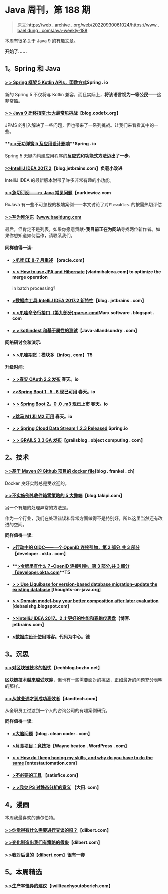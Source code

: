 # Java 周刊，第 188 期

> 原文:[https://web . archive . org/web/20220930061024/https://www . bael dung . com/Java-weekly-188](https://web.archive.org/web/20220930061024/https://www.baeldung.com/java-weekly-188)

本周有很多关于 Java 9 的有趣文章。

**开始了……**

## **1。Spring 和 Java**

#### [**> > Spring 框架 5 Kotlin APIs，函数方式**](https://web.archive.org/web/20201111175000/https://spring.io/blog/2017/08/01/spring-framework-5-kotlin-apis-the-functional-way)Spring . io

新的 Spring 5 不仅将与 Kotlin 兼容，而且实际上，**将该语言视为一等公民**——这非常酷。

#### [**> > Java 9 迁移指南:七大最常见挑战**](https://web.archive.org/web/20201111175000/http://blog.codefx.org/java/java-9-migration-guide/)【blog.codefx.org】

JPMS 的引入解决了一些问题，但也带来了一系列挑战。让我们来看看其中的一些。

#### **[> >无功弹簧 5 及应用设计影响](https://web.archive.org/web/20201111175000/https://medium.com/@ggonchar/reactive-spring-5-and-application-design-impact-159f79678739)**Spring . io

Spring 5 无疑向构建应用程序的**反应式和功能式方法迈出了一步**。

#### [**>>IntelliJ IDEA 2017.2**](https://web.archive.org/web/20201111175000/https://blog.jetbrains.com/idea/2017/07/loads-of-small-improvements-in-intellij-idea-2017-2/)【blog.jetbrains.com】负载小改进

IntelliJ IDEA 的最新版本附带了许多非常有趣的小功能。

#### [**> >急切订阅——rx Java 常见问题**](https://web.archive.org/web/20201111175000/http://www.nurkiewicz.com/2017/07/eager-subscription-rxjava-faq.html)【nurkiewicz.com

RxJava 有一些不可忽视的极端案例——本文讨论了对`Flowables.`的按需热切评估

#### **[> >写为拜尔东](/web/20201111175000/https://www.baeldung.com/contribution-guidelines)**【www.baeldung.com

最后，但肯定不是列表，如果你愿意贡献-**我目前正在为网站**寻找两位新作者。如果你想知道如何运作，请联系我们。

#### **同样值得一读:**

*   #### [**>爪哇 EE 8-7 月重述**](https://web.archive.org/web/20201111175000/https://blogs.oracle.com/theaquarium/java-ee-8-july-recap) 【oracle.com】

*   #### [**> > How to use JPA and Hibernate**](https://web.archive.org/web/20201111175000/https://vladmihalcea.com/2017/08/02/how-to-optimize-the-merge-operation-using-update-while-batching-with-jpa-and-hibernate/) [vladmihalcea.com] to optimize the merge operation

    in batch processing?
*   #### [**>数据库工具:IntelliJ IDEA 2017.2 新特性**](https://web.archive.org/web/20201111175000/https://blog.jetbrains.com/idea/2017/07/database-tools-whats-new-in-intellij-idea-2017-2/)【blog . jetbrains . com】

*   #### [**> >爪哇命令行接口（第九部分):parse-cmd**](https://web.archive.org/web/20201111175000/https://marxsoftware.blogspot.com/2017/07/parse-cmd.html)Marx software . blogspot . com

*   #### [**> > kotlindest 和基于属性的测试**](https://web.archive.org/web/20201111175000/http://www.java-allandsundry.com/2017/07/kotlintest-and-property-based-testing.html)【Java-allandsundry . com】

**网络研讨会和演示:**

*   #### [**> >爪哇期货：模块多**](https://web.archive.org/web/20201111175000/https://www.infoq.com/presentations/java-9-modules?utm_campaign=infoq_content&utm_source=infoq&utm_medium=feed&utm_term=Java)【infoq . com】T5

**升级时间:**

*   #### [**> >春安 OAuth 2.2 发布**](https://web.archive.org/web/20201111175000/https://spring.io/blog/2017/07/28/spring-security-oauth-2-2-released) 春天。io

*   #### [**>>Spring Boot 1 . 5 . 6 现已可用**](https://web.archive.org/web/20201111175000/https://spring.io/blog/2017/07/27/spring-boot-1-5-6-available-now) 春天。io

*   #### [**> > Spring Boot 2。0 .0 .m3 现已上市**](https://web.archive.org/web/20201111175000/https://spring.io/blog/2017/07/26/spring-boot-2-0-0-m3-available-now) 春天。io

*   #### [**>跳马 M1 和 M2 可用**](https://web.archive.org/web/20201111175000/https://spring.io/blog/2017/07/27/spring-vault-1-1-0-m1-and-2-0-0-m2-available) 春天。io

*   #### [**> > Spring Cloud Data Stream 1.2.3 Released**](https://web.archive.org/web/20201111175000/https://spring.io/blog/2017/07/26/spring-cloud-data-flow-1-2-3-released) Spring.io

*   #### [**> > GRAILS 3.3 GA 发布**](https://web.archive.org/web/20201111175000/http://grailsblog.objectcomputing.com/posts/2017/07/26/grails-3.3-ga-released.html)【grailsblog . object computing . com】

## **2。技术**

#### [**> >基于 Maven 的 Github 项目的 docker file**](https://web.archive.org/web/20201111175000/https://blog.frankel.ch/dockerfile-maven-based-github-projects/#gsc.tab=0)[blog . frankel . ch]

Docker 良好实践总是受欢迎的。

#### [**> >不实施例外收件箱零策略的 5 大弊端**](https://web.archive.org/web/20201111175000/http://blog.takipi.com/the-top-5-disadvantages-of-not-implementing-an-exception-inbox-zero-policy/)【blog.takipi.com】

另一个有趣的处理异常的方法是。

作为一个行业，我们在处理错误和异常方面做得不是特别好，所以这里当然还有改进的空间。

**同样值得一读:**

*   #### **[>行动中的 OIDC——一个 OpenID 连接引物，第 2 部分,共 3 部分](https://web.archive.org/web/20201111175000/https://developer.okta.com/blog/2017/07/25/oidc-primer-part-2)**【developer . okta . com】

*   #### **[>令牌里有什么？–OpenID 连接引物，第 3 部分,共 3 部分【developer.okta.com](https://web.archive.org/web/20201111175000/https://developer.okta.com/blog/2017/08/01/oidc-primer-part-3)**T5

*   #### [**> > Use Liquibase for version-based database migration–update the existing database**](https://web.archive.org/web/20201111175000/https://www.thoughts-on-java.org/liquibase-update-existing-database/) [thoughts-on-java.org]

*   #### [**> > Domain model-buy your better composition after later evaluation**](https://web.archive.org/web/20201111175000/https://debasishg.blogspot.com/2017/07/domain-models-late-evaluation-buys-you.html) [debasishg.blogspot.com]

*   #### [>>IntelliJ IDEA 2017。2 .1:更好的性能和春跑仪表盘](https://web.archive.org/web/20201111175000/https://blog.jetbrains.com/idea/2017/08/intellij-idea-2017-2-1-junit-5-rc2-spring-run-dashboard-and-its-faster/)【博客. jetbrains.com】

*   #### [**>数据库设计使用**](https://web.archive.org/web/20201111175000/https://blog.codecentric.de/en/2017/07/agile-database-design-using-anchor-modeling/)博客。代码为中心。德

## **3。沉思**

#### [**> >对区块链技术的担忧**](https://web.archive.org/web/20201111175000/https://techblog.bozho.net/concerns-blockchain-technology/)【techblog.bozho.net】

**区块链技术越来越受欢迎**，但也有一些需要面对的挑战，正如最近的问题充分表明的那样。

#### [**> >从就业通才到成功高效者**](https://web.archive.org/web/20201111175000/https://www.daedtech.com/employable-generalist-successful-efficiencer/)【daedtech.com】

从全职员工过渡到一个人的咨询公司的有趣案例研究。

**同样值得一读:**

*   #### [**>大脑问题**](https://web.archive.org/web/20201111175000/http://blog.cleancoder.com/uncle-bob/2017/07/28/TheBrainProblem.html)【blog . clean coder . com】

*   #### [**>月食项目：竞技场**](https://web.archive.org/web/20201111175000/https://waynebeaton.wordpress.com/2017/08/02/eclipse-projects-level-playing-field/)【Wayne beaton . WordPress . com】

*   #### [**> > How do I keep honing my skills, and why do you have to do the same**](https://web.archive.org/web/20201111175000/http://www.ontestautomation.com/how-i-continuously-hone-my-skills-and-why-you-should-too/) [ontestautomation.com]

*   #### [**>不必要的工具**](https://web.archive.org/web/20201111175000/http://www.satisfice.com/blog/archives/1691) 【satisfice.com】

*   #### [**> >我欠 PS 对静态分析的意义**](https://web.archive.org/web/20201111175000/https://www.daedtech.com/devops-means-static-analysis/) 【大田. com】

## **4。漫画**

本周我最喜欢的迪尔伯特。

#### [**> >你觉得有什么需要进行交谈的吗？**](https://web.archive.org/web/20201111175000/http://dilbert.com/strip/2012-03-19)【dilbert.com】

#### **[> >变化制造出我们有策略的假象](https://web.archive.org/web/20201111175000/http://dilbert.com/strip/2012-04-12)**【dilbert.com】

#### [**> >我对后世的**](https://web.archive.org/web/20201111175000/http://dilbert.com/strip/2016-09-14)【dilbert.com】很有一套

## **5。本周精选**

#### [**> >生产率怪异的建议**](https://web.archive.org/web/20201111175000/https://www.iwillteachyoutoberich.com/blog/productivity-advice-for-the-weird/)【iwillteachyoutoberich.com】